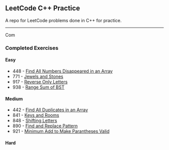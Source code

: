 ## LeetCode C++ Practice

A repo for LeetCode problems done in C++ for practice.

***
Com
### Completed Exercises
#### Easy
- 448 - [Find All Numbers Disappeared in an Array](https://leetcode.com/problems/find-all-numbers-disappeared-in-an-array/)
- 771 - [Jewels and Stones](https://leetcode.com/problems/jewels-and-stones/)
- 917 - [Reverse Only Letters](https://leetcode.com/problems/reverse-only-letters/)
- 938 - [Range Sum of BST](https://leetcode.com/problems/range-sum-of-bst/)
#### Medium
- 442 - [Find All Duplicates in an Array](https://leetcode.com/problems/find-all-duplicates-in-an-array/)
- 841 - [Keys and Rooms](https://leetcode.com/problems/keys-and-rooms/)
- 848 - [Shifting Letters](https://leetcode.com/problems/shifting-letters/)
- 890 - [Find and Replace Pattern](https://leetcode.com/problems/find-and-replace-pattern/)
- 921 - [Minimum Add to Make Parantheses Valid](https://leetcode.com/problems/minimum-add-to-make-parentheses-valid/)
#### Hard